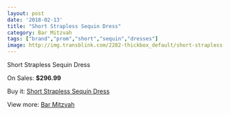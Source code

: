 ```yaml
---
layout: post
date: '2018-02-13'
title: "Short Strapless Sequin Dress"
category: Bar Mitzvah
tags: ["brand","prom","short","sequin","dresses"]
image: http://img.transblink.com/2282-thickbox_default/short-strapless-sequin-dress.jpg
---
```

Short Strapless Sequin Dress

On Sales: **$296.99**
<a href="https://www.transblink.com/en/bar-mitzvah/744-short-strapless-sequin-dress.html"><amp-img layout="responsive" width="600" height="600" src="//img.transblink.com/2282-thickbox_default/short-strapless-sequin-dress.jpg" alt="Short Strapless Sequin Dress 0" /></a>
<a href="https://www.transblink.com/en/bar-mitzvah/744-short-strapless-sequin-dress.html"><amp-img layout="responsive" width="600" height="600" src="//img.transblink.com/2285-thickbox_default/short-strapless-sequin-dress.jpg" alt="Short Strapless Sequin Dress 1" /></a>
<a href="https://www.transblink.com/en/bar-mitzvah/744-short-strapless-sequin-dress.html"><amp-img layout="responsive" width="600" height="600" src="//img.transblink.com/2284-thickbox_default/short-strapless-sequin-dress.jpg" alt="Short Strapless Sequin Dress 2" /></a>
<a href="https://www.transblink.com/en/bar-mitzvah/744-short-strapless-sequin-dress.html"><amp-img layout="responsive" width="600" height="600" src="//img.transblink.com/2283-thickbox_default/short-strapless-sequin-dress.jpg" alt="Short Strapless Sequin Dress 3" /></a>

Buy it: [Short Strapless Sequin Dress](https://www.transblink.com/en/bar-mitzvah/744-short-strapless-sequin-dress.html "Short Strapless Sequin Dress")

View more: [Bar Mitzvah](https://www.transblink.com/en/2-bar-mitzvah "Bar Mitzvah")
